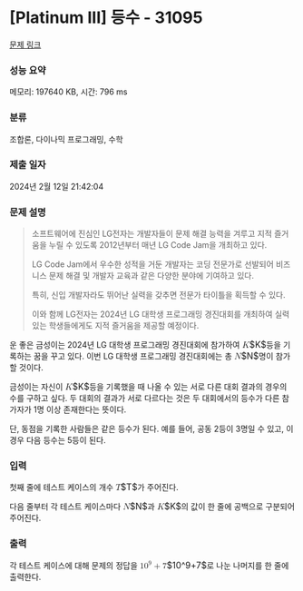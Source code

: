 # [Platinum III] 등수 - 31095 

[문제 링크](https://www.acmicpc.net/problem/31095) 

### 성능 요약

메모리: 197640 KB, 시간: 796 ms

### 분류

조합론, 다이나믹 프로그래밍, 수학

### 제출 일자

2024년 2월 12일 21:42:04

### 문제 설명

<blockquote>
<p>소프트웨어에 진심인 LG전자는 개발자들이 문제 해결 능력을 겨루고 지적 즐거움을 누릴 수 있도록 2012년부터 매년 LG Code Jam을 개최하고 있다.</p>

<p>LG Code Jam에서 우수한 성적을 거둔 개발자는 코딩 전문가로 선발되어 비즈니스 문제 해결 및 개발자 교육과 같은 다양한 분야에 기여하고 있다.</p>

<p>특히, 신입 개발자라도 뛰어난 실력을 갖추면 전문가 타이틀을 획득할 수 있다.</p>

<p>이와 함께 LG전자는 2024년 LG 대학생 프로그래밍 경진대회를 개최하여 실력 있는 학생들에게도 지적 즐거움을 제공할 예정이다.</p>
</blockquote>

<p>운 좋은 금성이는 2024년 LG 대학생 프로그래밍 경진대회에 참가하여 <mjx-container class="MathJax" jax="CHTML" style="font-size: 109%; position: relative;"><mjx-math class="MJX-TEX" aria-hidden="true"><mjx-mi class="mjx-i"><mjx-c class="mjx-c1D43E TEX-I"></mjx-c></mjx-mi></mjx-math><mjx-assistive-mml unselectable="on" display="inline"><math xmlns="http://www.w3.org/1998/Math/MathML"><mi>K</mi></math></mjx-assistive-mml><span aria-hidden="true" class="no-mathjax mjx-copytext">$K$</span></mjx-container>등을 기록하는 꿈을 꾸고 있다. 이번 LG 대학생 프로그래밍 경진대회에는 총 <mjx-container class="MathJax" jax="CHTML" style="font-size: 109%; position: relative;"><mjx-math class="MJX-TEX" aria-hidden="true"><mjx-mi class="mjx-i"><mjx-c class="mjx-c1D441 TEX-I"></mjx-c></mjx-mi></mjx-math><mjx-assistive-mml unselectable="on" display="inline"><math xmlns="http://www.w3.org/1998/Math/MathML"><mi>N</mi></math></mjx-assistive-mml><span aria-hidden="true" class="no-mathjax mjx-copytext">$N$</span></mjx-container>명이 참가할 것이다.</p>

<p>금성이는 자신이 <mjx-container class="MathJax" jax="CHTML" style="font-size: 109%; position: relative;"><mjx-math class="MJX-TEX" aria-hidden="true"><mjx-mi class="mjx-i"><mjx-c class="mjx-c1D43E TEX-I"></mjx-c></mjx-mi></mjx-math><mjx-assistive-mml unselectable="on" display="inline"><math xmlns="http://www.w3.org/1998/Math/MathML"><mi>K</mi></math></mjx-assistive-mml><span aria-hidden="true" class="no-mathjax mjx-copytext">$K$</span></mjx-container>등을 기록했을 때 나올 수 있는 서로 다른 대회 결과의 경우의 수를 구하고 싶다. 두 대회의 결과가 서로 다르다는 것은 두 대회에서의 등수가 다른 참가자가 1명 이상 존재한다는 뜻이다.</p>

<p>단, 동점을 기록한 사람들은 같은 등수가 된다. 예를 들어, 공동 2등이 3명일 수 있고, 이 경우 다음 등수는 5등이 된다.</p>

### 입력 

 <p>첫째 줄에 테스트 케이스의 개수 <mjx-container class="MathJax" jax="CHTML" style="font-size: 109%; position: relative;"><mjx-math class="MJX-TEX" aria-hidden="true"><mjx-mi class="mjx-i"><mjx-c class="mjx-c1D447 TEX-I"></mjx-c></mjx-mi></mjx-math><mjx-assistive-mml unselectable="on" display="inline"><math xmlns="http://www.w3.org/1998/Math/MathML"><mi>T</mi></math></mjx-assistive-mml><span aria-hidden="true" class="no-mathjax mjx-copytext">$T$</span></mjx-container>가 주어진다.</p>

<p>다음 줄부터 각 테스트 케이스마다 <mjx-container class="MathJax" jax="CHTML" style="font-size: 109%; position: relative;"><mjx-math class="MJX-TEX" aria-hidden="true"><mjx-mi class="mjx-i"><mjx-c class="mjx-c1D441 TEX-I"></mjx-c></mjx-mi></mjx-math><mjx-assistive-mml unselectable="on" display="inline"><math xmlns="http://www.w3.org/1998/Math/MathML"><mi>N</mi></math></mjx-assistive-mml><span aria-hidden="true" class="no-mathjax mjx-copytext">$N$</span></mjx-container>과 <mjx-container class="MathJax" jax="CHTML" style="font-size: 109%; position: relative;"><mjx-math class="MJX-TEX" aria-hidden="true"><mjx-mi class="mjx-i"><mjx-c class="mjx-c1D43E TEX-I"></mjx-c></mjx-mi></mjx-math><mjx-assistive-mml unselectable="on" display="inline"><math xmlns="http://www.w3.org/1998/Math/MathML"><mi>K</mi></math></mjx-assistive-mml><span aria-hidden="true" class="no-mathjax mjx-copytext">$K$</span></mjx-container>의 값이 한 줄에 공백으로 구분되어 주어진다.</p>

### 출력 

 <p>각 테스트 케이스에 대해 문제의 정답을 <mjx-container class="MathJax" jax="CHTML" style="font-size: 109%; position: relative;"><mjx-math class="MJX-TEX" aria-hidden="true"><mjx-msup><mjx-mn class="mjx-n"><mjx-c class="mjx-c31"></mjx-c><mjx-c class="mjx-c30"></mjx-c></mjx-mn><mjx-script style="vertical-align: 0.393em;"><mjx-mn class="mjx-n" size="s"><mjx-c class="mjx-c39"></mjx-c></mjx-mn></mjx-script></mjx-msup><mjx-mo class="mjx-n" space="3"><mjx-c class="mjx-c2B"></mjx-c></mjx-mo><mjx-mn class="mjx-n" space="3"><mjx-c class="mjx-c37"></mjx-c></mjx-mn></mjx-math><mjx-assistive-mml unselectable="on" display="inline"><math xmlns="http://www.w3.org/1998/Math/MathML"><msup><mn>10</mn><mn>9</mn></msup><mo>+</mo><mn>7</mn></math></mjx-assistive-mml><span aria-hidden="true" class="no-mathjax mjx-copytext">$10^9+7$</span></mjx-container>로 나눈 나머지를 한 줄에 출력한다.</p>

